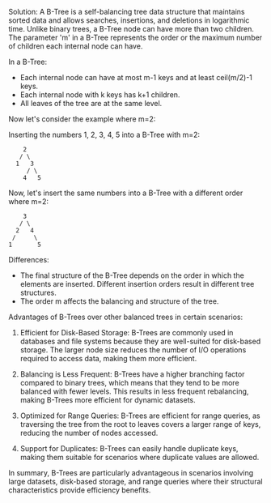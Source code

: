 Solution:
A B-Tree is a self-balancing tree data structure that maintains sorted data and allows searches, insertions, and deletions in logarithmic time. Unlike binary trees, a B-Tree node can have more than two children. The parameter 'm' in a B-Tree represents the order or the maximum number of children each internal node can have.

In a B-Tree:
- Each internal node can have at most m-1 keys and at least ceil(m/2)-1 keys.
- Each internal node with k keys has k+1 children.
- All leaves of the tree are at the same level.

Now let's consider the example where m=2:

Inserting the numbers 1, 2, 3, 4, 5 into a B-Tree with m=2:

        2
       / \
      1   3
         / \
        4   5


Now, let's insert the same numbers into a B-Tree with a different order where m=2:

        3
       / \
      2   4
     /     \
    1       5


Differences:
- The final structure of the B-Tree depends on the order in which the elements are inserted. Different insertion orders result in different tree structures.
- The order m affects the balancing and structure of the tree.

Advantages of B-Trees over other balanced trees in certain scenarios:
1. Efficient for Disk-Based Storage: B-Trees are commonly used in databases and file systems because they are well-suited for disk-based storage. The larger node size reduces the number of I/O operations required to access data, making them more efficient.

2. Balancing is Less Frequent: B-Trees have a higher branching factor compared to binary trees, which means that they tend to be more balanced with fewer levels. This results in less frequent rebalancing, making B-Trees more efficient for dynamic datasets.

3. Optimized for Range Queries: B-Trees are efficient for range queries, as traversing the tree from the root to leaves covers a larger range of keys, reducing the number of nodes accessed.

4. Support for Duplicates: B-Trees can easily handle duplicate keys, making them suitable for scenarios where duplicate values are allowed.

In summary, B-Trees are particularly advantageous in scenarios involving large datasets, disk-based storage, and range queries where their structural characteristics provide efficiency benefits.